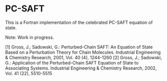 # PC-SAFT

This is a Fortran implementation of the celebrated PC-SAFT equation of state.

Note: Work in progress.


[1] Gross, J.; Sadowski, G.: Perturbed-Chain SAFT: An Equation of State Based on a Perturbation Theory for Chain Molecules. Industrial Engineering & Chemistry Research, 2001, Vol. 40 (4), 1244-1260
[2] Gross, J.; Sadowski, G.: Application of the Perturbed-Chain SAFT Equation of State to Associating Systems. Industrial Engineering & Chemistry Research, 2002, Vol. 41 (22), 5510-5515






